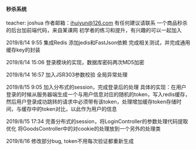 #### 秒杀系统
teacher: joshua
作者邮箱：ihuiyun@126.com
有任何建议请联系
一个商品秒杀的后台加前端代码，来自某课网
初学者的练习和提升，有兴趣的可以一起加入

2019/8/14 9:55
集成Redis 添加jedis和FastJson依赖
完成相关测试，并完成通用缓存key的封装

2019/8/14 15:06
登录模块的实现，数据库密码两次MD5加密

2019/8/14 16:57
加入JSR303参数校验 全局异常处理

2019/8/15 9:05 
加入分布式的session，完成登录后的处理
具体的实现：在用户登录的时候从服务器端生成一个与用户信息对应的随机的token，写入redis缓存，
然后用户登录成功跳转的请求中必须带有该token，处理增加缓存token存储时间，与缓存中的token对比，以此作为用户的信息

2019/8/15 17:34
完善分布式的session，将LoginController的参数处理代码提取优化
将GoodsController中的对cookie的处理放到一个另外的处理类

2019/8/16
修改部分bug, token不用每次验证都重新生成